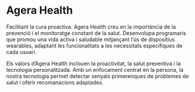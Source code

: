 # Agera Health
Facilitant la cura proactiva. Agera Health creu en la importància de la prevenció i el monitoratge constant de la salut. Desenvolupa programaris que promou una vida activa i saludable mitjançant l’ús de dispositius wearables, adaptant les funcionalitats a les necessitats específiques de cada usuari. 

Els valors d’Agera Health inclouen la proactivitat, la salut preventiva i la tecnologia personalitzada. Amb un enfocament centrat en la persona, la nostra tecnologia permet detectar senyals primerenques de problemes de salut i oferir recomanacions adaptades. 

